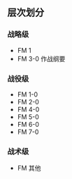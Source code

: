 <!-- 陆军条令 -->

## 层次划分

### 战略级

* FM 1
* FM 3-0 作战纲要

### 战役级

* FM 1-0
* FM 2-0
* FM 4-0
* FM 5-0
* FM 6-0
* FM 7-0

### 战术级

* FM 其他
